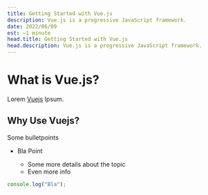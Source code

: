 ```yaml
---
title: Getting Started with Vue.js
description: Vue.js is a progressive JavaScript framework.
date: 2022/06/09
est: ~1 minute
head.title: Getting Started with Vue.js
head.description: Vue.js is a progressive JavaScript framework.
---
```


# What is Vue.js?

Lorem [Vuejs](https://vuejs.org/) Ipsum.

## Why Use Vuejs?

Some bulletpoints

- Bla Point

  - Some more details about the topic
  - Even more info

```js
console.log("Bla");
```
